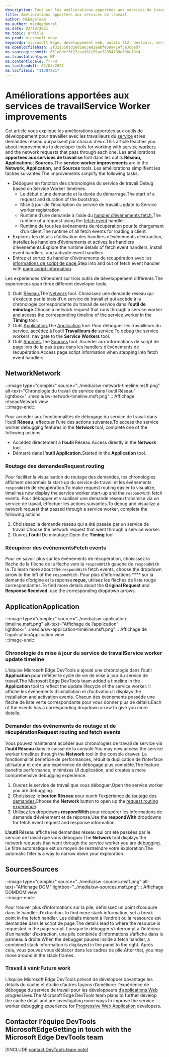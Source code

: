 ```yaml
---
description: Tout sur les améliorations apportées aux services de travail et sur l’utilisation de chacune d’elles.
title: Améliorations apportées aux services de travail
author: MSEdgeTeam
ms.author: msedgedevrel
ms.date: 02/19/2021
ms.topic: article
ms.prod: microsoft-edge
keywords: microsoft Edge, développement web, outils f12, devtools, service worker, PWA
ms.openlocfilehash: 2f32155d1d28d1e65ad29abfe58a414f3e3c6ed7
ms.sourcegitcommit: 661e8def3f27cea381c59ac38954789e736c18f4
ms.translationtype: MT
ms.contentlocale: fr-FR
ms.lasthandoff: 03/04/2021
ms.locfileid: "11387281"
---
```

# <a name="service-worker-improvements"></a><span data-ttu-id="52efa-104">Améliorations apportées aux services de travail</span><span class="sxs-lookup"><span data-stu-id="52efa-104">Service Worker improvements</span></span>  

<span data-ttu-id="52efa-105">Cet article vous explique les améliorations apportées aux outils de développement pour travailler avec les travailleurs du [service][MdnServiceWorkerApi] et les demandes réseau qui passent par chacun d’eux.</span><span class="sxs-lookup"><span data-stu-id="52efa-105">This article teaches you about improvements to developer tools for working with [service workers][MdnServiceWorkerApi] and the network requests that pass through each one.</span></span>  <span data-ttu-id="52efa-106">Les améliorations **apportées aux services de travail se** font dans les outils **Réseau,** **Application**et **Sources.**</span><span class="sxs-lookup"><span data-stu-id="52efa-106">The **service worker improvements** are in the **Network**, **Application**, and **Sources** tools.</span></span>  <span data-ttu-id="52efa-107">Les améliorations simplifient les tâches suivantes.</span><span class="sxs-lookup"><span data-stu-id="52efa-107">The improvements simplify the following tasks.</span></span>  

*   <span data-ttu-id="52efa-108">Déboguer en fonction des chronologies du service de travail.</span><span class="sxs-lookup"><span data-stu-id="52efa-108">Debug based on Service Worker timelines.</span></span>  
    *   <span data-ttu-id="52efa-109">Le début d’une demande et la durée du démarrage.</span><span class="sxs-lookup"><span data-stu-id="52efa-109">The start of a request and duration of the bootstrap.</span></span>  
    *   <span data-ttu-id="52efa-110">Mise à jour de l’inscription du service de travail.</span><span class="sxs-lookup"><span data-stu-id="52efa-110">Update to Service worker registration.</span></span>  
    *   <span data-ttu-id="52efa-111">Runtime d’une demande à l’aide du [handler d’événements fetch.][MdnFetchEvent]</span><span class="sxs-lookup"><span data-stu-id="52efa-111">The runtime of a request using the [fetch event][MdnFetchEvent] handler.</span></span>  
    *   <span data-ttu-id="52efa-112">Runtime de tous les événements de récupération pour le chargement d’un client.</span><span class="sxs-lookup"><span data-stu-id="52efa-112">The runtime of all fetch events for loading a client.</span></span>  
*   <span data-ttu-id="52efa-113">Explorez les détails d’utilisation des handlers d’événements d’extraction, installez les handlers d’événements et activez les handlers d’événements.</span><span class="sxs-lookup"><span data-stu-id="52efa-113">Explore the runtime details of fetch event handlers, install event handlers, and activate event handlers.</span></span>  
*   <span data-ttu-id="52efa-114">Entrez et sortez du handler d’événements de récupération avec les [informations de script de page.](#sources)</span><span class="sxs-lookup"><span data-stu-id="52efa-114">Step into and out of fetch event handler with [page script information](#sources).</span></span>  
    
<span data-ttu-id="52efa-115">Les expériences s’étendent sur trois outils de développement différents.</span><span class="sxs-lookup"><span data-stu-id="52efa-115">The experiences span three different developer tools.</span></span>  

1.  <span data-ttu-id="52efa-116">Outil [Réseau.](#network)</span><span class="sxs-lookup"><span data-stu-id="52efa-116">The [Network](#network) tool.</span></span>  <span data-ttu-id="52efa-117">Choisissez une demande réseau qui s’exécute par le biais d’un service de travail et qui accède à la chronologie correspondante du travail de service dans **l’outil de minutage.**</span><span class="sxs-lookup"><span data-stu-id="52efa-117">Choose a network request that runs through a service worker and access the corresponding timeline of the service worker in the **Timing** tool.</span></span>  
1.  <span data-ttu-id="52efa-118">Outil [Application.](#application)</span><span class="sxs-lookup"><span data-stu-id="52efa-118">The [Application](#application) tool.</span></span>  <span data-ttu-id="52efa-119">Pour déboguer les travailleurs du service, accédez à l’outil **Travailleurs de** service.</span><span class="sxs-lookup"><span data-stu-id="52efa-119">To debug the service workers, navigate to the **Service Workers** tool.</span></span>  
1.  <span data-ttu-id="52efa-120">Outil [Sources.](#sources)</span><span class="sxs-lookup"><span data-stu-id="52efa-120">The [Sources](#sources) tool.</span></span>  <span data-ttu-id="52efa-121">Accéder aux informations de script de page lors de la pas à pas dans les handlers d’événements de récupération.</span><span class="sxs-lookup"><span data-stu-id="52efa-121">Access page script information when stepping into fetch event handlers.</span></span>  
    
## <a name="network"></a><span data-ttu-id="52efa-122">Network</span><span class="sxs-lookup"><span data-stu-id="52efa-122">Network</span></span>  

:::image type="complex" source="../media/sw-network-timeline.msft.png" alt-text="Chronologie du travail de service dans l’outil Réseau" lightbox="../media/sw-network-timeline.msft.png":::
   <span data-ttu-id="52efa-124">Affichage réseau</span><span class="sxs-lookup"><span data-stu-id="52efa-124">Network view</span></span>  
:::image-end:::  

<span data-ttu-id="52efa-125">Pour accéder aux fonctionnalités de débogage du service de travail dans l’outil **Réseau,** effectuer l’une des actions suivantes.</span><span class="sxs-lookup"><span data-stu-id="52efa-125">To access the service worker debugging features in the **Network** tool, complete one of the following actions.</span></span>  

*   <span data-ttu-id="52efa-126">Accédez directement à **l’outil** Réseau.</span><span class="sxs-lookup"><span data-stu-id="52efa-126">Access directly in the **Network** tool.</span></span>  
*   <span data-ttu-id="52efa-127">Démarré dans **l’outil Application.**</span><span class="sxs-lookup"><span data-stu-id="52efa-127">Started in the **Application** tool.</span></span>  
    
### <a name="request-routing"></a><span data-ttu-id="52efa-128">Routage des demandes</span><span class="sxs-lookup"><span data-stu-id="52efa-128">Request routing</span></span>  

<span data-ttu-id="52efa-129">Pour faciliter la visualisation du routage des demandes, les chronologies affichent désormais la start-up du service de travail et les événements `respondWith` de récupération.</span><span class="sxs-lookup"><span data-stu-id="52efa-129">To make request routing easier to visualize, timelines now display the service worker start-up and the `respondWith` fetch events.</span></span>  <span data-ttu-id="52efa-130">Pour déboguer et visualiser une demande réseau transmise via un service de travail, effectuer les actions suivantes.</span><span class="sxs-lookup"><span data-stu-id="52efa-130">To debug and visualize a network request that passed through a service worker, complete the following actions.</span></span>  

1.  <span data-ttu-id="52efa-131">Choisissez la demande réseau qui a été passée par un service de travail.</span><span class="sxs-lookup"><span data-stu-id="52efa-131">Choose the network request that went through a service worker.</span></span>  
1.  <span data-ttu-id="52efa-132">Ouvrez **l’outil** De minutage.</span><span class="sxs-lookup"><span data-stu-id="52efa-132">Open the **Timing** tool.</span></span>  
    
### <a name="fetch-events"></a><span data-ttu-id="52efa-133">Récupérer des événements</span><span class="sxs-lookup"><span data-stu-id="52efa-133">Fetch events</span></span>  

<span data-ttu-id="52efa-134">Pour en savoir plus sur les événements de récupération, choisissez la flèche de la flèche de la flèche vers la `respondWith` gauche de `respondWith` la .</span><span class="sxs-lookup"><span data-stu-id="52efa-134">To learn more about the `respondWith` fetch events, choose the dropdown arrow to the left of the `respondWith`.</span></span>  <span data-ttu-id="52efa-135">Pour plus d’informations \*\*\*\* sur la demande d’origine et la réponse **reçue,** utilisez les flèches de liste rouge correspondantes.</span><span class="sxs-lookup"><span data-stu-id="52efa-135">To find more details about the **Original Request** and **Response Received**, use the corresponding dropdown arrows.</span></span>  

## <a name="application"></a><span data-ttu-id="52efa-136">Application</span><span class="sxs-lookup"><span data-stu-id="52efa-136">Application</span></span>  

:::image type="complex" source="../media/sw-application-timeline.msft.png" alt-text="Affichage de l’application" lightbox="../media/sw-application-timeline.msft.png":::
   <span data-ttu-id="52efa-138">Affichage de l’application</span><span class="sxs-lookup"><span data-stu-id="52efa-138">Application view</span></span>  
:::image-end:::  

### <a name="service-worker-update-timeline"></a><span data-ttu-id="52efa-139">Chronologie de mise à jour du service de travail</span><span class="sxs-lookup"><span data-stu-id="52efa-139">Service worker update timeline</span></span>  

<span data-ttu-id="52efa-140">L’équipe Microsoft Edge DevTools a ajouté une chronologie dans l’outil **Application** pour refléter le cycle de vie de mise à jour du service de travail.</span><span class="sxs-lookup"><span data-stu-id="52efa-140">The Microsoft Edge DevTools team added a timeline in the **Application** tool to reflect the update lifecycle of the service worker.</span></span>  <span data-ttu-id="52efa-141">Il affiche les événements d’installation et d’activation.</span><span class="sxs-lookup"><span data-stu-id="52efa-141">It displays the installation and activation events.</span></span>  <span data-ttu-id="52efa-142">Chacun des événements possède une flèche de liste verte correspondante pour vous donner plus de détails.</span><span class="sxs-lookup"><span data-stu-id="52efa-142">Each of the events has a corresponding dropdown arrow to give you more details.</span></span>  

### <a name="request-routing-and-fetch-events"></a><span data-ttu-id="52efa-143">Demander des événements de routage et de récupération</span><span class="sxs-lookup"><span data-stu-id="52efa-143">Request routing and fetch events</span></span>  

<span data-ttu-id="52efa-144">Vous pouvez maintenant accéder aux chronologies de travail de service via **l’outil Réseau** dans le caisse de la console.</span><span class="sxs-lookup"><span data-stu-id="52efa-144">You may now access the service worker timelines through the **Network** tool in the console drawer.</span></span>  <span data-ttu-id="52efa-145">La fonctionnalité bénéficie de performances, réduit la duplication de l’interface utilisateur et crée une expérience de débogage plus complète.</span><span class="sxs-lookup"><span data-stu-id="52efa-145">The feature benefits performance, minimizes UI duplication, and creates a more comprehensive debugging experience.</span></span>  

1.  <span data-ttu-id="52efa-146">Ouvrez le service de travail que vous déboguer.</span><span class="sxs-lookup"><span data-stu-id="52efa-146">Open the service worker you are debugging.</span></span>  
1.  <span data-ttu-id="52efa-147">Choisissez le **bouton Réseau** pour ouvrir l’expérience [de routage des demandes.](#network)</span><span class="sxs-lookup"><span data-stu-id="52efa-147">Choose the **Network** button to open up the [request routing experience](#network).</span></span>  
1.  <span data-ttu-id="52efa-148">Utilisez les dropdowns **respondWith** pour récupérer les informations de demande d’événement et de réponse.</span><span class="sxs-lookup"><span data-stu-id="52efa-148">Use the **respondWith** dropdowns for fetch event request and response information.</span></span>  

<span data-ttu-id="52efa-149">**L’outil** Réseau affiche les demandes réseau qui ont été passées par le service de travail que vous déboguer.</span><span class="sxs-lookup"><span data-stu-id="52efa-149">The **Network** tool displays the network requests that went through the service worker you are debugging.</span></span>  <span data-ttu-id="52efa-150">Le filtre automatique est un moyen de restreindre votre exploration.</span><span class="sxs-lookup"><span data-stu-id="52efa-150">The automatic filter is a way to narrow down your exploration.</span></span>

## <a name="sources"></a><span data-ttu-id="52efa-151">Sources</span><span class="sxs-lookup"><span data-stu-id="52efa-151">Sources</span></span>  

:::image type="complex" source="../media/sw-sources.msft.png" alt-text="Affichage DOM" lightbox="../media/sw-sources.msft.png":::
   <span data-ttu-id="52efa-153">Affichage DOM</span><span class="sxs-lookup"><span data-stu-id="52efa-153">DOM view</span></span>  
:::image-end:::  

<span data-ttu-id="52efa-154">Pour trouver plus d’informations sur la pile, définissez un point d’coupure dans le handler d’extraction.</span><span class="sxs-lookup"><span data-stu-id="52efa-154">To find more stack information, set a break point in the fetch handler.</span></span>  <span data-ttu-id="52efa-155">Les détails mènent à l’endroit où la ressource est demandée dans le script de page.</span><span class="sxs-lookup"><span data-stu-id="52efa-155">The details lead to where the resource is requested in the page script.</span></span>  <span data-ttu-id="52efa-156">Lorsque le débogger s’interrompt à l’intérieur d’un handler d’extraction, une pile combinée d’informations s’affiche dans le panneau à droite.</span><span class="sxs-lookup"><span data-stu-id="52efa-156">When the debugger pauses inside a fetch handler, a combined stack information is displayed in the panel to the right.</span></span>  <span data-ttu-id="52efa-157">Après cela, vous pouvez vous déplacer dans les cadres de pile.</span><span class="sxs-lookup"><span data-stu-id="52efa-157">After that, you may move around in the stack frames.</span></span>  

### <a name="future-work"></a><span data-ttu-id="52efa-158">Travail à venir</span><span class="sxs-lookup"><span data-stu-id="52efa-158">Future work</span></span>  

<span data-ttu-id="52efa-159">L’équipe Microsoft Edge DevTools prévoit de développer davantage les détails du cache et étudie d’autres façons d’améliorer l’expérience de débogage du service de travail pour les développeurs [d’applications Web][MdnProgressiveWebApps] progressives.</span><span class="sxs-lookup"><span data-stu-id="52efa-159">The Microsoft Edge DevTools team plans to further develop the cache detail and are investigating more ways to improve the service worker debugging experience for [Progressive Web Application][MdnProgressiveWebApps] developers.</span></span>  

## <a name="getting-in-touch-with-the-microsoft-edge-devtools-team"></a><span data-ttu-id="52efa-160">Contacter l’équipe DevTools MicrosoftEdge</span><span class="sxs-lookup"><span data-stu-id="52efa-160">Getting in touch with the Microsoft Edge DevTools team</span></span>  

[!INCLUDE [contact DevTools team note](../includes/contact-devtools-team-note.md)]  

<!-- links -->  

[MdnFetchEvent]: https://developer.mozilla.org/docs/Web/API/FetchEvent "FetchEvent | MDN"  
[MdnProgressiveWebApps]: https://developer.mozilla.org/docs/Web/Progressive_web_apps "Applications web progressives (P PWA) | MDN"  
[MdnServiceWorkerApi]: https://developer.mozilla.org/docs/Web/API/Service_Worker_API "Service Worker API | MDN"  
